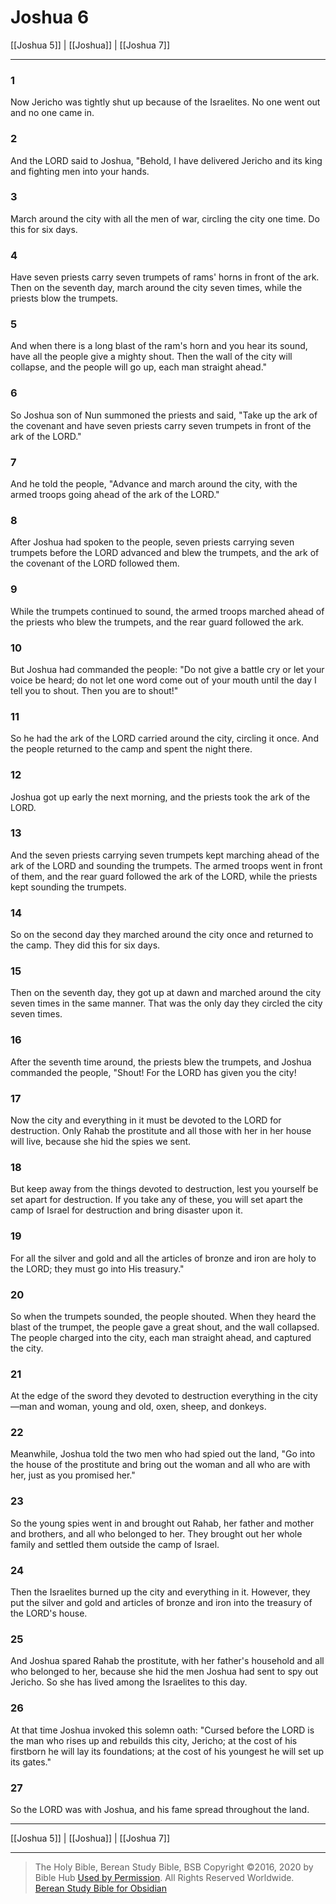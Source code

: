 # Joshua 6

[[Joshua 5]] | [[Joshua]] | [[Joshua 7]]

---

### 1
Now Jericho was tightly shut up because of the Israelites. No one went out and no one came in.

### 2
And the LORD said to Joshua, "Behold, I have delivered Jericho and its king and fighting men into your hands.

### 3
March around the city with all the men of war, circling the city one time. Do this for six days.

### 4
Have seven priests carry seven trumpets of rams' horns in front of the ark. Then on the seventh day, march around the city seven times, while the priests blow the trumpets.

### 5
And when there is a long blast of the ram's horn and you hear its sound, have all the people give a mighty shout. Then the wall of the city will collapse, and the people will go up, each man straight ahead."

### 6
So Joshua son of Nun summoned the priests and said, "Take up the ark of the covenant and have seven priests carry seven trumpets in front of the ark of the LORD."

### 7
And he told the people, "Advance and march around the city, with the armed troops going ahead of the ark of the LORD."

### 8
After Joshua had spoken to the people, seven priests carrying seven trumpets before the LORD advanced and blew the trumpets, and the ark of the covenant of the LORD followed them.

### 9
While the trumpets continued to sound, the armed troops marched ahead of the priests who blew the trumpets, and the rear guard followed the ark.

### 10
But Joshua had commanded the people: "Do not give a battle cry or let your voice be heard; do not let one word come out of your mouth until the day I tell you to shout. Then you are to shout!"

### 11
So he had the ark of the LORD carried around the city, circling it once. And the people returned to the camp and spent the night there.

### 12
Joshua got up early the next morning, and the priests took the ark of the LORD.

### 13
And the seven priests carrying seven trumpets kept marching ahead of the ark of the LORD and sounding the trumpets. The armed troops went in front of them, and the rear guard followed the ark of the LORD, while the priests kept sounding the trumpets.

### 14
So on the second day they marched around the city once and returned to the camp. They did this for six days.

### 15
Then on the seventh day, they got up at dawn and marched around the city seven times in the same manner. That was the only day they circled the city seven times.

### 16
After the seventh time around, the priests blew the trumpets, and Joshua commanded the people, "Shout! For the LORD has given you the city!

### 17
Now the city and everything in it must be devoted to the LORD for destruction. Only Rahab the prostitute and all those with her in her house will live, because she hid the spies we sent.

### 18
But keep away from the things devoted to destruction, lest you yourself be set apart for destruction. If you take any of these, you will set apart the camp of Israel for destruction and bring disaster upon it.

### 19
For all the silver and gold and all the articles of bronze and iron are holy to the LORD; they must go into His treasury."

### 20
So when the trumpets sounded, the people shouted. When they heard the blast of the trumpet, the people gave a great shout, and the wall collapsed. The people charged into the city, each man straight ahead, and captured the city.

### 21
At the edge of the sword they devoted to destruction everything in the city—man and woman, young and old, oxen, sheep, and donkeys.

### 22
Meanwhile, Joshua told the two men who had spied out the land, "Go into the house of the prostitute and bring out the woman and all who are with her, just as you promised her."

### 23
So the young spies went in and brought out Rahab, her father and mother and brothers, and all who belonged to her. They brought out her whole family and settled them outside the camp of Israel.

### 24
Then the Israelites burned up the city and everything in it. However, they put the silver and gold and articles of bronze and iron into the treasury of the LORD's house.

### 25
And Joshua spared Rahab the prostitute, with her father's household and all who belonged to her, because she hid the men Joshua had sent to spy out Jericho. So she has lived among the Israelites to this day.

### 26
At that time Joshua invoked this solemn oath: "Cursed before the LORD is the man who rises up and rebuilds this city, Jericho; at the cost of his firstborn he will lay its foundations; at the cost of his youngest he will set up its gates."

### 27
So the LORD was with Joshua, and his fame spread throughout the land.

---

[[Joshua 5]] | [[Joshua]] | [[Joshua 7]]

---

> The Holy Bible, Berean Study Bible, BSB
> Copyright &copy;2016, 2020 by Bible Hub
> [Used by Permission](https://berean.bible/terms.htm). All Rights Reserved Worldwide.
> [Berean Study Bible for Obsidian](https://github.com/gapmiss/berean-study-bible-for-obsidian)

